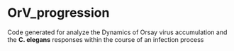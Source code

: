 # OrV_progression
Code generated for analyze the Dynamics of Orsay virus accumulation and the __C. elegans__ responses within the course of an infection process
